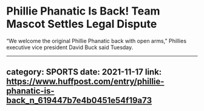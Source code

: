 # Phillie Phanatic Is Back! Team Mascot Settles Legal Dispute

“We welcome the original Phillie Phanatic back with open arms,” Phillies executive vice president David Buck said Tuesday.

---
category: SPORTS
date: 2021-11-17
link: https://www.huffpost.com/entry/phillie-phanatic-is-back_n_619447b7e4b0451e54f19a73
---

